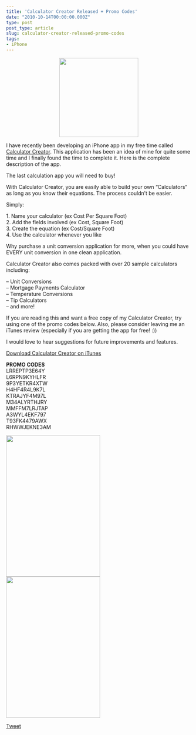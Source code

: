 ```yaml
---
title: 'Calculator Creator Released + Promo Codes'
date: "2010-10-14T00:00:00.000Z"
type: post 
post_type: article
slug: calculator-creator-released-promo-codes
tags: 
- iPhone
---
```

<div>
  <p style="text-align: center;">
    <a href="http://brandontreb.com/wp-content/uploads/2010/10/icon512x512.png"><img class="size-full wp-image-972  aligncenter" title="icon512x512" src="http://brandontreb.com/wp-content/uploads/2010/10/icon512x512.png" alt="" width="215" height="215" /></a>
  </p>
  
  <p>
    <a href="http://brandontreb.com/wp-content/uploads/2010/10/icon512x512.png"></a>I have recently been developing an iPhone app in my free time called <a href="http://bit.ly/bkOfAT">Calculator Creator</a>. This application has been an idea of mine for quite some time and I finally found the time to complete it. Here is the complete description of the app.
  </p>
  
  <p>
    The last calculation app you will need to buy!
  </p>
  
  <p>
    With Calculator Creator, you are easily able to build your own &#8220;Calculators&#8221; as long as you know their equations. The process couldn&#8217;t be easier.
  </p>
  
  <p>
    Simply:
  </p>
  
  <p>
    1. Name your calculator (ex Cost Per Square Foot)<br /> 2. Add the fields involved (ex Cost, Square Foot)<br /> 3. Create the equation (ex Cost/Square Foot)<br /> 4. Use the calculator whenever you like
  </p>
  
  <p>
    Why purchase a unit conversion application for more, when you could have EVERY unit conversion in one clean application.
  </p>
  
  <p>
    Calculator Creator also comes packed with over 20 sample calculators including:
  </p>
  
  <p>
    &#8211; Unit Conversions<br /> &#8211; Mortgage Payments Calculator<br /> &#8211; Temperature Conversions<br /> &#8211; Tip Calculators<br /> &#8211; and more!
  </p>
  
  <p>
    If you are reading this and want a free copy of my Calculator Creator, try using one of the promo codes below. Also, please consider leaving me an iTunes review (especially if you are getting the app for free! :))
  </p>
  
  <p>
    I would love to hear suggestions for future improvements and features.
  </p>
  
  <p>
    <a href="http://bit.ly/bkOfAT">Download Calculator Creator on iTunes</a>
  </p>
  
  <p>
    <strong>PROMO CODES</strong><br /> LRREPTP3E64Y<br /> L6RPN9KYHLFR<br /> 9P3YETKR4XTW<br /> H4HF4R4L9K7L<br /> KTRAJYF4M97L<br /> M34ALYRTHJRY<br /> MMFFM7LRJTAP<br /> A3WYL4EKF797<br /> T93FK4479AWX<br /> RHWWJEKNE3AM
  </p>
  
  <p>
    <img class="alignleft" title="CC1" src="http://a1.phobos.apple.com/us/r30/Purple/82/17/27/mzl.gjkqowqp.320x480-75.jpg" alt="" width="256" height="384" /><img class="alignnone" title="CC2" src="http://a1.phobos.apple.com/us/r30/Purple/b8/c2/49/mzl.pbjsknpd.320x480-75.jpg" alt="" width="256" height="384" />
  </p>
</div>

<div style="">
  <a href="http://twitter.com/share" class="twitter-share-button" data-count="horizontal" data-text="Calculator Creator Released + Promo Codes" data-url="http://brandontreb.com/calculator-creator-released-promo-codes"  data-via="brandontreb" data-related="brandontreb:">Tweet</a>
</div>